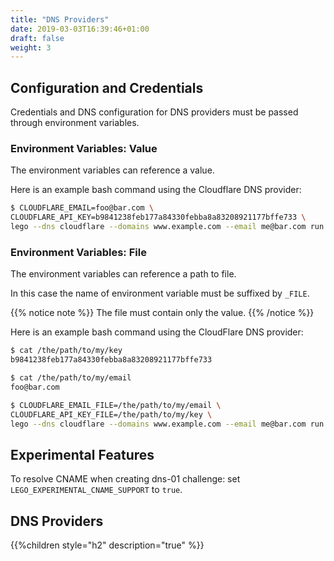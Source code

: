 ```yaml
---
title: "DNS Providers"
date: 2019-03-03T16:39:46+01:00
draft: false
weight: 3
---
```


## Configuration and Credentials

Credentials and DNS configuration for DNS providers must be passed through environment variables.

### Environment Variables: Value

The environment variables can reference a value.

Here is an example bash command using the Cloudflare DNS provider:

```bash
$ CLOUDFLARE_EMAIL=foo@bar.com \
CLOUDFLARE_API_KEY=b9841238feb177a84330febba8a83208921177bffe733 \
lego --dns cloudflare --domains www.example.com --email me@bar.com run
```

### Environment Variables: File

The environment variables can reference a path to file.

In this case the name of environment variable must be suffixed by `_FILE`.

{{% notice note %}}
The file must contain only the value.
{{% /notice %}}

Here is an example bash command using the CloudFlare DNS provider:

```bash
$ cat /the/path/to/my/key
b9841238feb177a84330febba8a83208921177bffe733

$ cat /the/path/to/my/email
foo@bar.com

$ CLOUDFLARE_EMAIL_FILE=/the/path/to/my/email \
CLOUDFLARE_API_KEY_FILE=/the/path/to/my/key \
lego --dns cloudflare --domains www.example.com --email me@bar.com run
```

## Experimental Features

To resolve CNAME when creating dns-01 challenge:
set `LEGO_EXPERIMENTAL_CNAME_SUPPORT` to `true`.

## DNS Providers

{{%children style="h2" description="true" %}}